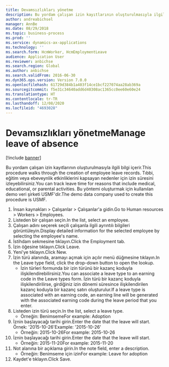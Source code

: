 ```yaml
---
title: Devamsızlıkları yönetme
description: Bu yordam çalışan izin kayıtlarının oluşturulmasıyla ilgili bilgi içerir.
author: andreabichsel
manager: AnnBe
ms.date: 08/29/2018
ms.topic: business-process
ms.prod: ''
ms.service: dynamics-ax-applications
ms.technology: ''
ms.search.form: HcmWorker, HcmEmploymentLeave
audience: Application User
ms.reviewer: anbichse
ms.search.region: Global
ms.author: anbichse
ms.search.validFrom: 2016-06-30
ms.dyn365.ops.version: Version 7.0.0
ms.openlocfilehash: 61729d384b1a403f14ce1bcf227074aa28ab369a
ms.sourcegitcommit: f5e31c34640add6d40308ac1365cc0ee60e60e24
ms.translationtype: HT
ms.contentlocale: tr-TR
ms.lasthandoff: 12/08/2020
ms.locfileid: "4693028"
---
```

# <a name="manage-leave-of-absence"></a><span data-ttu-id="f4a2b-103">Devamsızlıkları yönetme</span><span class="sxs-lookup"><span data-stu-id="f4a2b-103">Manage leave of absence</span></span>

[!include [banner](../../includes/banner.md)]

<span data-ttu-id="f4a2b-104">Bu yordam çalışan izin kayıtlarının oluşturulmasıyla ilgili bilgi içerir.</span><span class="sxs-lookup"><span data-stu-id="f4a2b-104">This procedure walks through the creation of employee leave records.</span></span> <span data-ttu-id="f4a2b-105">Tıbbi, eğitim veya ebeveynlik etkinliklerini kapsayan nedenler için izin süresini izleyebilirsiniz.</span><span class="sxs-lookup"><span data-stu-id="f4a2b-105">You can track leave time for reasons that include medical, educational, or parental activities.</span></span> <span data-ttu-id="f4a2b-106">Bu yöntemi oluşturmak için kullanılan demo veri şirketi USMF'dir.</span><span class="sxs-lookup"><span data-stu-id="f4a2b-106">The demo data company used to create this procedure is USMF.</span></span>

1. <span data-ttu-id="f4a2b-107">İnsan kaynakları > Çalışanlar > Çalışanlar'a gidin.</span><span class="sxs-lookup"><span data-stu-id="f4a2b-107">Go to Human resources > Workers > Employees.</span></span>
2. <span data-ttu-id="f4a2b-108">Listeden bir çalışan seçin.</span><span class="sxs-lookup"><span data-stu-id="f4a2b-108">In the list, select an employee.</span></span>
3. <span data-ttu-id="f4a2b-109">Çalışan adını seçerek seçili çalışanla ilgili ayrıntılı bilgileri görüntüleyin.</span><span class="sxs-lookup"><span data-stu-id="f4a2b-109">Display detailed information for the selected employee by selecting the employee's name.</span></span>
4. <span data-ttu-id="f4a2b-110">İstihdam sekmesine tıklayın.</span><span class="sxs-lookup"><span data-stu-id="f4a2b-110">Click the Employment tab.</span></span>
5. <span data-ttu-id="f4a2b-111">İzin öğesine tıklayın.</span><span class="sxs-lookup"><span data-stu-id="f4a2b-111">Click Leave.</span></span>
6. <span data-ttu-id="f4a2b-112">Yeni'ye tıklayın.</span><span class="sxs-lookup"><span data-stu-id="f4a2b-112">Click New.</span></span>
7. <span data-ttu-id="f4a2b-113">İzin türü alanında, aramayı açmak için açılır menü düğmesine tıklayın.</span><span class="sxs-lookup"><span data-stu-id="f4a2b-113">In the Leave type field, click the drop-down button to open the lookup.</span></span>
    * <span data-ttu-id="f4a2b-114">İzin türleri formunda bir izin türünü bir kazanç koduyla ilişkilendirebilirsiniz.</span><span class="sxs-lookup"><span data-stu-id="f4a2b-114">You can associate a leave type to an earning code in the Leave types form.</span></span> <span data-ttu-id="f4a2b-115">İzin türü bir kazanç koduyla ilişkilendirilirse, girdiğiniz izin dönemi süresince ilişkilendirilen kazanç koduyla bir kazanç satırı oluşturulur.</span><span class="sxs-lookup"><span data-stu-id="f4a2b-115">If a leave type is associated with an earning code, an earning line will be generated with the associated earning code during the leave period that you enter.</span></span>  
8. <span data-ttu-id="f4a2b-116">Listeden izin türü seçin.</span><span class="sxs-lookup"><span data-stu-id="f4a2b-116">In the list, select a leave type.</span></span> 
    * <span data-ttu-id="f4a2b-117">Örneğin: Benimseme</span><span class="sxs-lookup"><span data-stu-id="f4a2b-117">For example: Adoption</span></span>  
9. <span data-ttu-id="f4a2b-118">İznin başlayacağı tarihi girin.</span><span class="sxs-lookup"><span data-stu-id="f4a2b-118">Enter the date that the leave will start.</span></span> <span data-ttu-id="f4a2b-119">Örnek: '2015-10-26'</span><span class="sxs-lookup"><span data-stu-id="f4a2b-119">Example: '2015-10-26'</span></span>
    * <span data-ttu-id="f4a2b-120">Örneğin: 2015-10-26</span><span class="sxs-lookup"><span data-stu-id="f4a2b-120">For example:  2015-10-26</span></span>  
10. <span data-ttu-id="f4a2b-121">İznin başlayacağı tarihi girin.</span><span class="sxs-lookup"><span data-stu-id="f4a2b-121">Enter the date that the leave will start.</span></span> 
    * <span data-ttu-id="f4a2b-122">Örneğin: 2015-11-20</span><span class="sxs-lookup"><span data-stu-id="f4a2b-122">For example:  2015-11-20</span></span>  
11. <span data-ttu-id="f4a2b-123">Not alanına bir açıklama girin.</span><span class="sxs-lookup"><span data-stu-id="f4a2b-123">In the note field, enter a description.</span></span>
    * <span data-ttu-id="f4a2b-124">Örneğin: Benimseme için izin</span><span class="sxs-lookup"><span data-stu-id="f4a2b-124">For example: Leave for adoption</span></span>  
12. <span data-ttu-id="f4a2b-125">Kaydet'e tıklayın.</span><span class="sxs-lookup"><span data-stu-id="f4a2b-125">Click Save.</span></span>

